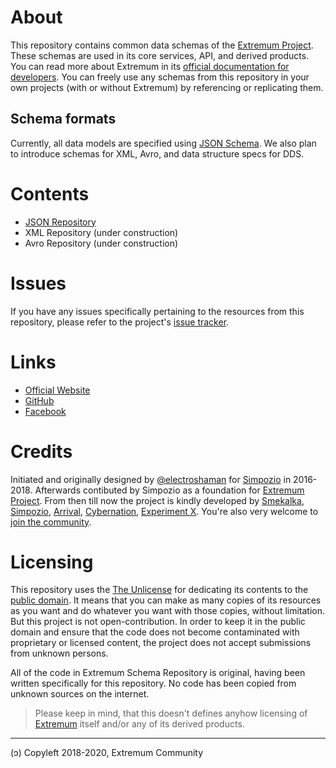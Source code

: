 # About

This repository contains common data schemas of the [Extremum Project](http://extremum.io). These schemas are used in its core services, API, and derived products. You can read more about Extremum in its [official documentation for developers](https://docs.extremum.io). You can freely use any schemas from this repository in your own projects (with or without Extremum) by referencing or replicating them.

## Schema formats
Currently, all data models are specified using [JSON Schema](https://json-schema.org/). We also plan to introduce schemas for XML, Avro, and data structure specs for DDS.

# Contents
- [JSON Repository](/json/)
- XML Repository (under construction)
- Avro Repository (under construction)

# Issues

If you have any issues specifically pertaining to the resources from this repository, please refer to the project's [issue tracker](https://github.com/extremum-community/extremum-schema/issues).

# Links
- [Official Website](https://extremum.io)
- [GitHub](https://github.com/extremum-community)
- [Facebook](https://www.facebook.com/extremum.io)

# Credits

Initiated and originally designed by [@electroshaman](https://github.com/electroshaman) for [Simpozio](http://simpozio.com) in 2016-2018. Afterwards contibuted by Simpozio as a foundation for [Extremum Project](http://extremum.io). From then till now the project is kindly developed by [Smekalka](http://smekalka.com), [Simpozio](http://simpozio.com), [Arrival](http://arrival.com), [Cybernation](http://cybernation.com), [Experiment X](http://experimentx.co). You're also very welcome to [join the community](mailto:hello@extremum.io).

# Licensing
This repository uses the [The Unlicense](https://unlicense.org) for dedicating its contents to the [public domain](https://en.wikipedia.org/wiki/Public_domain). It means that you can make as many copies of its resources as you want and do whatever you want with those copies, without limitation. But this project is not open-contribution. In order to keep it in the public domain and ensure that the code does not become contaminated with proprietary or licensed content, the project does not accept submissions from unknown persons.

All of the code in Extremum Schema Repository is original, having been written specifically for this repository. No code has been copied from unknown sources on the internet.

> Please keep in mind, that this doesn't defines anyhow licensing of [Extremum](http://extremum.io) itself and/or any of its derived products.

---
(ɔ) Copyleft 2018-2020, Extremum Community